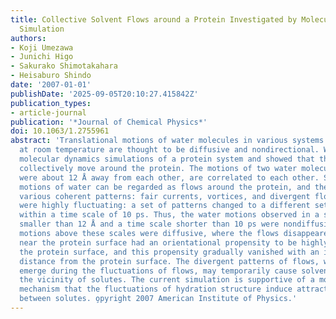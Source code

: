 ```yaml
---
title: Collective Solvent Flows around a Protein Investigated by Molecular Dynamics
  Simulation
authors:
- Koji Umezawa
- Junichi Higo
- Sakurako Shimotakahara
- Heisaburo Shindo
date: '2007-01-01'
publishDate: '2025-09-05T20:10:27.415842Z'
publication_types:
- article-journal
publication: '*Journal of Chemical Physics*'
doi: 10.1063/1.2755961
abstract: 'Translational motions of water molecules in various systems equilibrated
  at room temperature are thought to be diffusive and nondirectional. We performed
  molecular dynamics simulations of a protein system and showed that the water molecules
  collectively move around the protein. The motions of two water molecules, which
  were about 12 Å away from each other, are correlated to each other. Such collective
  motions of water can be regarded as flows around the protein, and the flows exhibited
  various coherent patterns: fair currents, vortices, and divergent flows. The patterns
  were highly fluctuating: a set of patterns changed to a different set of patterns
  within a time scale of 10 ps. Thus, the water motions observed in a scale of length
  smaller than 12 Å and a time scale shorter than 10 ps were nondiffusive, and the
  motions above these scales were diffusive, where the flows disappeared. The flows
  near the protein surface had an orientational propensity to be highly parallel to
  the protein surface, and this propensity gradually vanished with an increment of
  distance from the protein surface. The divergent patterns of flows, which frequently
  emerge during the fluctuations of flows, may temporarily cause solvent drying in
  the vicinity of solutes. The current simulation is supportive of a molecular interaction
  mechanism that the fluctuations of hydration structure induce attractive interactions
  between solutes. o̧pyright 2007 American Institute of Physics.'
---
```

